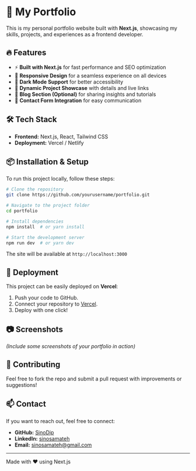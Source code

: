 # 🚀 My Portfolio

This is my personal portfolio website built with **Next.js**, showcasing my skills, projects, and experiences as a frontend developer.

## 🔥 Features

- ⚡ **Built with Next.js** for fast performance and SEO optimization
- 🎨 **Responsive Design** for a seamless experience on all devices
- 🌙 **Dark Mode Support** for better accessibility
- 🔗 **Dynamic Project Showcase** with details and live links
- 📄 **Blog Section (Optional)** for sharing insights and tutorials
- 📩 **Contact Form Integration** for easy communication

## 🛠️ Tech Stack

- **Frontend:** Next.js, React, Tailwind CSS
- **Deployment:** Vercel / Netlify

## 📦 Installation & Setup

To run this project locally, follow these steps:

```bash
# Clone the repository
git clone https://github.com/yourusername/portfolio.git

# Navigate to the project folder
cd portfolio

# Install dependencies
npm install  # or yarn install

# Start the development server
npm run dev  # or yarn dev
```

The site will be available at `http://localhost:3000`

## 🚀 Deployment

This project can be easily deployed on **Vercel**:

1. Push your code to GitHub.
2. Connect your repository to [Vercel](https://vercel.com/).
3. Deploy with one click!

## 📷 Screenshots

_(Include some screenshots of your portfolio in action)_

## 🙌 Contributing

Feel free to fork the repo and submit a pull request with improvements or suggestions!

## 📫 Contact

If you want to reach out, feel free to connect:

- **GitHub:** [SinoDip](https://github.com/SinoDip)
- **LinkedIn:** [sinosamateh](https://linkedin.com/in/sinosamateh)
- **Email:** sinosamateh@gmail.com

---

Made with ❤️ using Next.js
